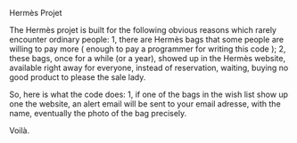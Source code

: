 Hermès Projet

The Hermès projet is built for the following obvious reasons which rarely encounter ordinary people:
1, there are Hermès bags that some people are willing to pay more ( enough to pay a programmer for writing this code );
2, these bags, once for a while (or a year), showed up in the Hermès website, available right away for everyone, instead of reservation, waiting, buying no good product to please the sale lady.


So, here is what the code does:
1, if one of the bags in the wish list show up one the website, an alert email will be sent to your email adresse, with the name, eventually the photo of the bag precisely.
 

Voilà.
